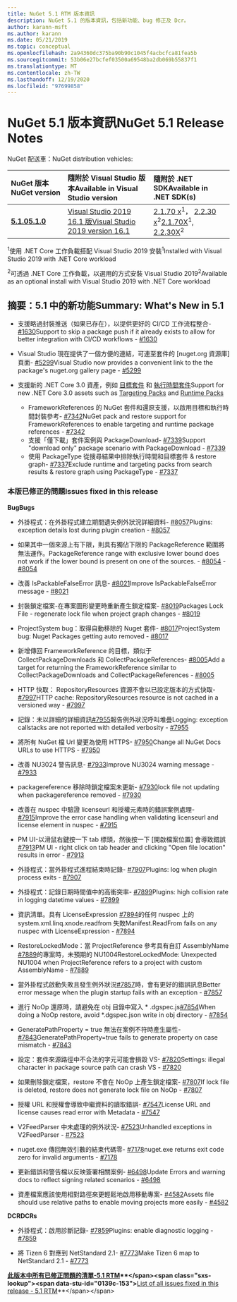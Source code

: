 ```yaml
---
title: NuGet 5.1 RTM 版本資訊
description: NuGet 5.1 的版本資訊，包括新功能、bug 修正及 Dcr。
author: karann-msft
ms.author: karann
ms.date: 05/21/2019
ms.topic: conceptual
ms.openlocfilehash: 2a94360dc375ba90b90c1045f4acbcfca81fea5b
ms.sourcegitcommit: 53b06e27bcfef03500a69548ba2db069b55837f1
ms.translationtype: MT
ms.contentlocale: zh-TW
ms.lasthandoff: 12/19/2020
ms.locfileid: "97699858"
---
```

# <a name="nuget-51-release-notes"></a><span data-ttu-id="0139c-103">NuGet 5.1 版本資訊</span><span class="sxs-lookup"><span data-stu-id="0139c-103">NuGet 5.1 Release Notes</span></span>

<span data-ttu-id="0139c-104">NuGet 配送車：</span><span class="sxs-lookup"><span data-stu-id="0139c-104">NuGet distribution vehicles:</span></span>

| <span data-ttu-id="0139c-105">NuGet 版本</span><span class="sxs-lookup"><span data-stu-id="0139c-105">NuGet version</span></span> | <span data-ttu-id="0139c-106">隨附於 Visual Studio 版本</span><span class="sxs-lookup"><span data-stu-id="0139c-106">Available in Visual Studio version</span></span>| <span data-ttu-id="0139c-107">隨附於 .NET SDK</span><span class="sxs-lookup"><span data-stu-id="0139c-107">Available in .NET SDK(s)</span></span>|
|:---|:---|:---|
| [<span data-ttu-id="0139c-108">**5.1.0**</span><span class="sxs-lookup"><span data-stu-id="0139c-108">**5.1.0**</span></span>](https://nuget.org/downloads) | [<span data-ttu-id="0139c-109">Visual Studio 2019 16.1 版</span><span class="sxs-lookup"><span data-stu-id="0139c-109">Visual Studio 2019 version 16.1</span></span>](https://visualstudio.microsoft.com/downloads/) | <span data-ttu-id="0139c-110">[2.1.70 x](https://dotnet.microsoft.com/download/dotnet-core/2.1)<sup>1</sup>， [2.2.30 x](https://dotnet.microsoft.com/download/dotnet-core/2.2)<sup>2</sup></span><span class="sxs-lookup"><span data-stu-id="0139c-110">[2.1.70X](https://dotnet.microsoft.com/download/dotnet-core/2.1)<sup>1</sup>, [2.2.30X](https://dotnet.microsoft.com/download/dotnet-core/2.2)<sup>2</sup></span></span> |

<span data-ttu-id="0139c-111"><sup>1</sup>使用 .NET Core 工作負載搭配 Visual Studio 2019 安裝</span><span class="sxs-lookup"><span data-stu-id="0139c-111"><sup>1</sup>Installed with Visual Studio 2019 with .NET Core workload</span></span> 

<span data-ttu-id="0139c-112"><sup>2</sup>可透過 .NET Core 工作負載，以選用的方式安裝 Visual Studio 2019</span><span class="sxs-lookup"><span data-stu-id="0139c-112"><sup>2</sup>Available as an optional install with Visual Studio 2019 with .NET Core workload</span></span>

## <a name="summary-whats-new-in-51"></a><span data-ttu-id="0139c-113">摘要：5.1 中的新功能</span><span class="sxs-lookup"><span data-stu-id="0139c-113">Summary: What's New in 5.1</span></span>

* <span data-ttu-id="0139c-114">支援略過封裝推送（如果已存在），以提供更好的 CI/CD 工作流程整合- [#1630](https://github.com/NuGet/Home/issues/1630#issuecomment-483461100)</span><span class="sxs-lookup"><span data-stu-id="0139c-114">Support to skip a package push if it already exists to allow for better integration with CI/CD workflows - [#1630](https://github.com/NuGet/Home/issues/1630#issuecomment-483461100)</span></span>

* <span data-ttu-id="0139c-115">Visual Studio 現在提供了一個方便的連結，可連至套件的 [nuget.org 資源庫] 頁面- [#5299](https://github.com/NuGet/Home/issues/5299#issuecomment-494458510)</span><span class="sxs-lookup"><span data-stu-id="0139c-115">Visual Studio now provides a convenient link to the the package's nuget.org gallery page - [#5299](https://github.com/NuGet/Home/issues/5299#issuecomment-494458510)</span></span>

* <span data-ttu-id="0139c-116">支援新的 .NET Core 3.0 資產，例如 [目標套件](https://github.com/dotnet/cli/issues/10006) 和 [執行時間套件](https://github.com/dotnet/cli/issues/10007)</span><span class="sxs-lookup"><span data-stu-id="0139c-116">Support for new .NET Core 3.0 assets such as [Targeting Packs](https://github.com/dotnet/cli/issues/10006) and [Runtime Packs](https://github.com/dotnet/cli/issues/10007)</span></span>
  * <span data-ttu-id="0139c-117">FrameworkReferences 的 NuGet 套件和還原支援，以啟用目標和執行時間封裝參考- [#7342](https://github.com/NuGet/Home/issues/7342)</span><span class="sxs-lookup"><span data-stu-id="0139c-117">NuGet pack and restore support for FrameworkReferences to enable targeting and runtime package references - [#7342](https://github.com/NuGet/Home/issues/7342)</span></span>
  * <span data-ttu-id="0139c-118">支援「僅下載」套件案例與 PackageDownload- [#7339](https://github.com/NuGet/Home/issues/7339)</span><span class="sxs-lookup"><span data-stu-id="0139c-118">Support "download only" package scenario with PackageDownload - [#7339](https://github.com/NuGet/Home/issues/7339)</span></span>
  * <span data-ttu-id="0139c-119">使用 PackageType 從搜尋結果中排除執行時間和目標套件 & restore graph- [#7337](https://github.com/NuGet/Home/issues/7337)</span><span class="sxs-lookup"><span data-stu-id="0139c-119">Exclude runtime and targeting packs from search results & restore graph using PackageType - [#7337](https://github.com/NuGet/Home/issues/7337)</span></span>

### <a name="issues-fixed-in-this-release"></a><span data-ttu-id="0139c-120">本版已修正的問題</span><span class="sxs-lookup"><span data-stu-id="0139c-120">Issues fixed in this release</span></span>

<span data-ttu-id="0139c-121">**Bug**</span><span class="sxs-lookup"><span data-stu-id="0139c-121">**Bugs**</span></span>

* <span data-ttu-id="0139c-122">外掛程式：在外掛程式建立期間遺失例外狀況詳細資料- [#8057](https://github.com/NuGet/Home/issues/8057)</span><span class="sxs-lookup"><span data-stu-id="0139c-122">Plugins:  exception details lost during plugin creation - [#8057](https://github.com/NuGet/Home/issues/8057)</span></span>

* <span data-ttu-id="0139c-123">如果其中一個來源上有下限，則具有獨佔下限的 PackageReference 範圍將無法運作。</span><span class="sxs-lookup"><span data-stu-id="0139c-123">PackageReference range with exclusive lower bound does not work if the lower bound is present on one of the sources.</span></span><span data-ttu-id="0139c-124"> - [#8054](https://github.com/NuGet/Home/issues/8054)</span><span class="sxs-lookup"><span data-stu-id="0139c-124"> - [#8054](https://github.com/NuGet/Home/issues/8054)</span></span>

* <span data-ttu-id="0139c-125">改善 IsPackableFalseError 訊息- [#8021](https://github.com/NuGet/Home/issues/8021)</span><span class="sxs-lookup"><span data-stu-id="0139c-125">Improve IsPackableFalseError message - [#8021](https://github.com/NuGet/Home/issues/8021)</span></span>

* <span data-ttu-id="0139c-126">封裝鎖定檔案-在專案圖形變更時重新產生鎖定檔案- [#8019](https://github.com/NuGet/Home/issues/8019)</span><span class="sxs-lookup"><span data-stu-id="0139c-126">Packages Lock File - regenerate lock file when project graph changes - [#8019](https://github.com/NuGet/Home/issues/8019)</span></span>

* <span data-ttu-id="0139c-127">ProjectSystem bug：取得自動移除的 Nuget 套件- [#8017](https://github.com/NuGet/Home/issues/8017)</span><span class="sxs-lookup"><span data-stu-id="0139c-127">ProjectSystem bug: Nuget Packages getting auto removed - [#8017](https://github.com/NuGet/Home/issues/8017)</span></span>

* <span data-ttu-id="0139c-128">新增傳回 FrameworkReference 的目標，類似于 CollectPackageDownloads 和 CollectPackageReferences- [#8005](https://github.com/NuGet/Home/issues/8005)</span><span class="sxs-lookup"><span data-stu-id="0139c-128">Add a target for returning the FrameworkReference similar to CollectPackageDownloads and CollectPackageReferences - [#8005](https://github.com/NuGet/Home/issues/8005)</span></span>

* <span data-ttu-id="0139c-129">HTTP 快取： RepositoryResources 資源不會以已設定版本的方式快取- [#7997](https://github.com/NuGet/Home/issues/7997)</span><span class="sxs-lookup"><span data-stu-id="0139c-129">HTTP cache:  RepositoryResources resource is not cached in a versioned way - [#7997](https://github.com/NuGet/Home/issues/7997)</span></span>

* <span data-ttu-id="0139c-130">記錄：未以詳細的詳細資訊[#7955](https://github.com/NuGet/Home/issues/7955)報告例外狀況呼叫堆疊</span><span class="sxs-lookup"><span data-stu-id="0139c-130">Logging:  exception callstacks are not reported with detailed verbosity - [#7955](https://github.com/NuGet/Home/issues/7955)</span></span>

* <span data-ttu-id="0139c-131">將所有 NuGet 檔 Url 變更為使用 HTTPS- [#7950](https://github.com/NuGet/Home/issues/7950)</span><span class="sxs-lookup"><span data-stu-id="0139c-131">Change all NuGet Docs URLs to use HTTPS - [#7950](https://github.com/NuGet/Home/issues/7950)</span></span>

* <span data-ttu-id="0139c-132">改善 NU3024 警告訊息- [#7933](https://github.com/NuGet/Home/issues/7933)</span><span class="sxs-lookup"><span data-stu-id="0139c-132">Improve NU3024 warning message - [#7933](https://github.com/NuGet/Home/issues/7933)</span></span>

* <span data-ttu-id="0139c-133">packagereference 移除時鎖定檔案未更新- [#7930](https://github.com/NuGet/Home/issues/7930)</span><span class="sxs-lookup"><span data-stu-id="0139c-133">lock file not updating when packagereference removed - [#7930](https://github.com/NuGet/Home/issues/7930)</span></span>

* <span data-ttu-id="0139c-134">改善在 nuspec 中驗證 licenseurl 和授權元素時的錯誤案例處理- [#7915](https://github.com/NuGet/Home/issues/7915)</span><span class="sxs-lookup"><span data-stu-id="0139c-134">Improve the error case handling when validating licenseurl and license element in nuspec - [#7915](https://github.com/NuGet/Home/issues/7915)</span></span>

* <span data-ttu-id="0139c-135">PM UI-以滑鼠右鍵按一下 tab 標頭，然後按一下 [開啟檔案位置] 會導致錯誤 [#7913](https://github.com/NuGet/Home/issues/7913)</span><span class="sxs-lookup"><span data-stu-id="0139c-135">PM UI - right click on tab header and clicking "Open file location" results in error - [#7913](https://github.com/NuGet/Home/issues/7913)</span></span>

* <span data-ttu-id="0139c-136">外掛程式：當外掛程式進程結束時記錄- [#7907](https://github.com/NuGet/Home/issues/7907)</span><span class="sxs-lookup"><span data-stu-id="0139c-136">Plugins:  log when plugin process exits - [#7907](https://github.com/NuGet/Home/issues/7907)</span></span>

* <span data-ttu-id="0139c-137">外掛程式：記錄日期時間值中的高衝突率- [#7899](https://github.com/NuGet/Home/issues/7899)</span><span class="sxs-lookup"><span data-stu-id="0139c-137">Plugins:  high collision rate in logging datetime values - [#7899](https://github.com/NuGet/Home/issues/7899)</span></span>

* <span data-ttu-id="0139c-138">資訊清單。具有 LicenseExpression [#7894](https://github.com/NuGet/Home/issues/7894)的任何 nuspec 上的 system.xml.linq.xnode.readfrom 失敗</span><span class="sxs-lookup"><span data-stu-id="0139c-138">Manifest.ReadFrom fails on any nuspec with LicenseExpression - [#7894](https://github.com/NuGet/Home/issues/7894)</span></span>

* <span data-ttu-id="0139c-139">RestoreLockedMode：當 ProjectReference 參考具有自訂 AssemblyName [#7889](https://github.com/NuGet/Home/issues/7889)的專案時，未預期的 NU1004</span><span class="sxs-lookup"><span data-stu-id="0139c-139">RestoreLockedMode: Unexpected NU1004 when ProjectReference refers to a project with custom AssemblyName - [#7889](https://github.com/NuGet/Home/issues/7889)</span></span>

* <span data-ttu-id="0139c-140">當外掛程式啟動失敗且發生例外狀況[#7857](https://github.com/NuGet/Home/issues/7857)時，會有更好的錯誤訊息</span><span class="sxs-lookup"><span data-stu-id="0139c-140">Better error message when the plugin startup fails with an exception - [#7857](https://github.com/NuGet/Home/issues/7857)</span></span>

* <span data-ttu-id="0139c-141">進行 NoOp 還原時，請避免在 obj 目錄中寫入 \* .dgspec.js[#7854](https://github.com/NuGet/Home/issues/7854)</span><span class="sxs-lookup"><span data-stu-id="0139c-141">When doing a NoOp restore, avoid \*.dgspec.json write in obj directory - [#7854](https://github.com/NuGet/Home/issues/7854)</span></span>

* <span data-ttu-id="0139c-142">GeneratePathProperty = true 無法在案例不符時產生屬性- [#7843](https://github.com/NuGet/Home/issues/7843)</span><span class="sxs-lookup"><span data-stu-id="0139c-142">GeneratePathProperty=true fails to generate property on case mismatch - [#7843](https://github.com/NuGet/Home/issues/7843)</span></span>

* <span data-ttu-id="0139c-143">設定：套件來源路徑中不合法的字元可能會損毀 VS- [#7820](https://github.com/NuGet/Home/issues/7820)</span><span class="sxs-lookup"><span data-stu-id="0139c-143">Settings:  illegal character in package source path can crash VS - [#7820](https://github.com/NuGet/Home/issues/7820)</span></span>

* <span data-ttu-id="0139c-144">如果刪除鎖定檔案，restore 不會在 NoOp 上產生鎖定檔案- [#7807](https://github.com/NuGet/Home/issues/7807)</span><span class="sxs-lookup"><span data-stu-id="0139c-144">If lock file is deleted, restore does not generate lock file on NoOp  - [#7807](https://github.com/NuGet/Home/issues/7807)</span></span>

* <span data-ttu-id="0139c-145">授權 URL 和授權會導致中繼資料的讀取錯誤- [#7547](https://github.com/NuGet/Home/issues/7547)</span><span class="sxs-lookup"><span data-stu-id="0139c-145">License URL and license causes read error with Metadata - [#7547](https://github.com/NuGet/Home/issues/7547)</span></span>

* <span data-ttu-id="0139c-146">V2FeedParser 中未處理的例外狀況- [#7523](https://github.com/NuGet/Home/issues/7523)</span><span class="sxs-lookup"><span data-stu-id="0139c-146">Unhandled exceptions in V2FeedParser - [#7523](https://github.com/NuGet/Home/issues/7523)</span></span>

* <span data-ttu-id="0139c-147">nuget.exe 傳回無效引數的結束代碼零- [#7178](https://github.com/NuGet/Home/issues/7178)</span><span class="sxs-lookup"><span data-stu-id="0139c-147">nuget.exe returns exit code zero for invalid arguments - [#7178](https://github.com/NuGet/Home/issues/7178)</span></span>

* <span data-ttu-id="0139c-148">更新錯誤和警告檔以反映簽署相關案例- [#6498](https://github.com/NuGet/Home/issues/6498)</span><span class="sxs-lookup"><span data-stu-id="0139c-148">Update Errors and warning docs to reflect signing related scenarios - [#6498](https://github.com/NuGet/Home/issues/6498)</span></span>

* <span data-ttu-id="0139c-149">資產檔案應該使用相對路徑來更輕鬆地啟用移動專案- [#4582](https://github.com/NuGet/Home/issues/4582)</span><span class="sxs-lookup"><span data-stu-id="0139c-149">Assets file should use relative paths to enable moving projects more easily - [#4582](https://github.com/NuGet/Home/issues/4582)</span></span>

<span data-ttu-id="0139c-150">**DCR**</span><span class="sxs-lookup"><span data-stu-id="0139c-150">**DCRs**</span></span>

* <span data-ttu-id="0139c-151">外掛程式：啟用診斷記錄- [#7859](https://github.com/NuGet/Home/issues/7859)</span><span class="sxs-lookup"><span data-stu-id="0139c-151">Plugins:  enable diagnostic logging - [#7859](https://github.com/NuGet/Home/issues/7859)</span></span>

* <span data-ttu-id="0139c-152">將 Tizen 6 對應到 NetStandard 2.1- [#7773](https://github.com/NuGet/Home/issues/7773)</span><span class="sxs-lookup"><span data-stu-id="0139c-152">Make Tizen 6 map to NetStandard 2.1 - [#7773](https://github.com/NuGet/Home/issues/7773)</span></span>

<span data-ttu-id="0139c-153">**[此版本中所有已修正問題的清單-5.1 RTM](https://github.com/nuget/home/issues?q=is%3Aissue+is%3Aclosed+milestone%3A%225.1")**</span><span class="sxs-lookup"><span data-stu-id="0139c-153">**[List of all issues fixed in this release - 5.1 RTM](https://github.com/nuget/home/issues?q=is%3Aissue+is%3Aclosed+milestone%3A%225.1")**</span></span>
